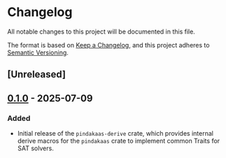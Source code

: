 # Changelog

All notable changes to this project will be documented in this file.

The format is based on [Keep a Changelog](https://keepachangelog.com/en/1.0.0/),
and this project adheres to [Semantic Versioning](https://semver.org/spec/v2.0.0.html).

## [Unreleased]

## [0.1.0](https://github.com/pindakaashq/pindakaas/releases/tag/pindakaas-derive-v0.1.0) - 2025-07-09

### Added

- Initial release of the `pindakaas-derive` crate, which provides internal
  derive macros for the `pindakaas` crate to implement common Traits for SAT
  solvers.
